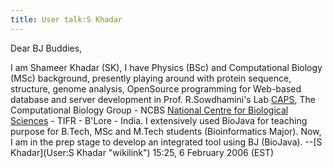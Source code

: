 ```yaml
---
title: User talk:S Khadar
---
```


Dear BJ Buddies,

I am Shameer Khadar (SK), I have Physics (BSc) and Computational Biology
(MSc) background, presently playing around with protein sequence,
structure, genome analysis, OpenSource programming for Web-based
database and server development in Prof. R.Sowdhamini's Lab
[CAPS](http://caps.ncbs.res.in), The Computational Biology Group - NCBS
[National Centre for Biological Sciences](http://www.ncbs.res.in) -
TIFR - B'Lore - India. I extensively used BioJava for teaching purpose
for B.Tech, MSc and M.Tech students (Bioinformatics Major). Now, I am in
the prep stage to develop an integrated tool using BJ (BioJava). --[S
Khadar](User:S Khadar "wikilink") 15:25, 6 February 2006 (EST)
